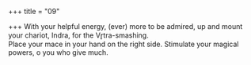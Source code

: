 +++
title = "09"

+++
With your helpful energy, (ever) more to be admired, up and mount your  chariot, Indra, for the Vr̥tra-smashing.  
Place your mace in your hand on the right side. Stimulate your magical  powers, o you who give much.  
